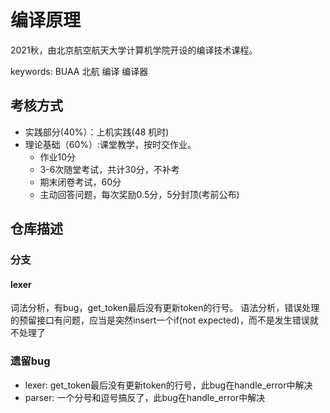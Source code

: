 # 编译原理

2021秋，由北京航空航天大学计算机学院开设的编译技术课程。

keywords: BUAA 北航 编译 编译器

## 考核方式

+ 实践部分(40%）：上机实践(48 机时)
+ 理论基础（60%）:课堂教学，按时交作业。
    - 作业10分
    - 3-6次随堂考试，共计30分，不补考
    - 期末闭卷考试，60分
    - 主动回答问题，每次奖励0.5分，5分封顶(考前公布)

## 仓库描述

### 分支

#### lexer

词法分析，有bug，get_token最后没有更新token的行号。
语法分析，错误处理的预留接口有问题，应当是突然insert一个if(not expected)，而不是发生错误就不处理了

### 遗留bug
  + lexer: get_token最后没有更新token的行号，此bug在handle_error中解决
  + parser: 一个分号和逗号搞反了，此bug在handle_error中解决
  
